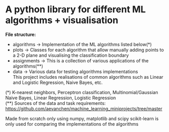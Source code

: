 # A python library for different ML algorithms + visualisation

**File structure:**     
* algorithms -> Implementation of the ML algorithms listed below(*)     
* plots -> Classes for each algorithm that allow manually adding points to a 2-D plane and visualising the classification boundary  
* assignments -> This is a collection of various applications of the algorithms(**)     
* data -> Various data for testing algorithms implementations       
This project includes realisations of common algorithms such as Linear and Logistic Regression, Naive Bayes, etc.    

(*) K-nearest neighbors, Perceptron classification, Multinomial/Gaussian Naive Bayes, Linear Regression, Logistic Regression    
(**) Sources of the data and task requirements: https://github.com/aevanchen/machine_learning_miniprojects/tree/master

Made from scratch only using numpy, matplotlib and scipy
scikit-learn is only used for comparing the implementations of the algorithms